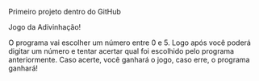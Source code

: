 Primeiro projeto dentro do GitHub

Jogo da Adivinhação!

O programa vai escolher um número entre 0 e 5. Logo após
você poderá digitar um número e tentar acertar qual foi escolhido 
pelo programa anteriormente. Caso acerte, você ganhará o jogo, caso erre, o programa
ganhará!
